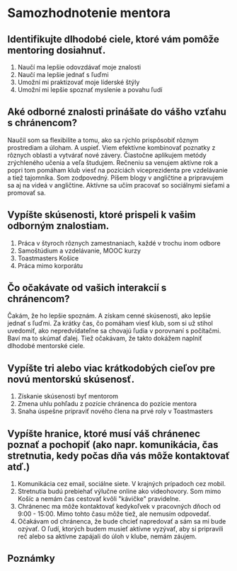 # Samozhodnotenie mentora

## Identifikujte dlhodobé ciele, ktoré vám pomôže mentoring dosiahnuť.
1. Naučí ma lepšie odovzdávať moje znalosti
2. Naučí ma lepšie jednať s ľuďmi
3. Umožní mi praktizovať moje líderské štýly
4. Umožní mi lepšie spoznať myslenie a povahu ľudí

## Aké odborné znalosti prinášate do vášho vzťahu s chránencom?
Naučil som sa flexibilite a tomu, ako sa rýchlo prispôsobiť rôznym prostrediam a úloham. A uspieť. Viem efektívne kombinovať poznatky z rôznych oblasti a vytvárať nové závery. Čiastočne aplikujem metódy zrýchleného učenia a veľa študujem. Rečneniu sa venujem aktívne rok a popri tom pomáham klub viesť na pozíciách viceprezidenta pre vzdelávanie a tiež tajomníka. Som zodpovedný. Píšem blogy v angličtine a pripravujem sa aj na videá v angličtine. Aktívne sa učím pracovať so sociálnymi sieťami a promovať sa.

## Vypíšte skúsenosti, ktoré prispeli k vašim odborným znalostiam.
1. Práca v štyroch rôznych zamestnaniach, každé v trochu inom odbore
2. Samoštúdium a vzdelávanie, MOOC kurzy
3. Toastmasters Košice
4. Práca mimo korporátu

## Čo očakávate od vašich interakcií s chránencom?
Čakám, že ho lepšie spoznám. A získam cenné skúsenosti, ako lepšie jednať s ľuďmi. Za krátky čas, čo pomáham viesť klub, som si už stihol uvedomiť, ako nepredvídateľne sa chovajú ľudia v porovnaní s počítačmi. Baví ma to skúmať ďalej. Tiež očakávam, že takto dokážem naplniť dlhodobé mentorské ciele.

## Vypíšte tri alebo viac krátkodobých cieľov pre novú mentorskú skúsenosť.
1. Získanie skúsenosti byť mentorom
2. Zmena uhlu pohľadu z pozície chránenca do pozície mentora
3. Snaha úspešne pripraviť nového člena na prvé roly v Toastmasters

## Vypíšte hranice, ktoré musí váš chránenec poznať a pochopiť (ako napr. komunikácia, čas stretnutia, kedy počas dňa vás môže kontaktovať atď.)
1. Komunikácia cez email, sociálne siete. V krajných prípadoch cez mobil.
2. Stretnutia budú prebiehať výlučne online ako videohovory. Som mimo Košíc a nemám čas cestovať kvôli "kávičke" pravidelne.
3. Chránenec ma môže kontaktovať kedykoľvek v pracovných dňoch od 9:00 - 15:00. Mimo tohto času môže tiež, ale nemusím odpovedať.
4. Očakávam od chránenca, že bude chcieť napredovať a sám sa mi bude ozývať. O ľudí, ktorých budem musieť aktívne vyzývať, aby si pripravili reč alebo sa aktívne zapájali do úloh v klube, nemám záujem.

## Poznámky
